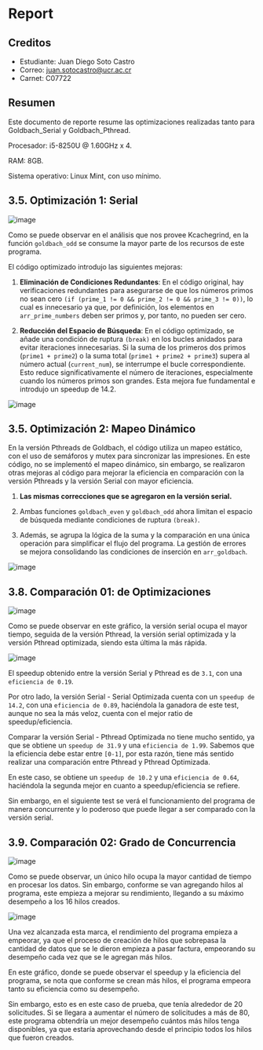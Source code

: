 # Report

## Creditos
- Estudiante: Juan Diego Soto Castro
- Correo: juan.sotocastro@ucr.ac.cr
- Carnet: C07722

## Resumen
Este documento de reporte resume las optimizaciones realizadas tanto para Goldbach_Serial y Goldbach_Pthread.

Procesador: i5-8250U @ 1.60GHz x 4.

RAM: 8GB.

Sistema operativo: Linux Mint, con uso mínimo.

## 3.5. Optimización 1: Serial
![image](./Profiling/Profiling_GoldbachSerial.png)

Como se puede observar en el análisis que nos provee Kcachegrind, en la función `goldbach_odd` se consume la mayor parte de los recursos de este programa.

El código optimizado introdujo las siguientes mejoras:

1. **Eliminación de Condiciones Redundantes**: En el código original, hay verificaciones redundantes para asegurarse de que los números primos no sean cero `(if (prime_1 != 0 && prime_2 != 0 && prime_3 != 0))`, lo cual es innecesario ya que, por definición, los elementos en `arr_prime_numbers` deben ser primos y, por tanto, no pueden ser cero.

2. **Reducción del Espacio de Búsqueda**: En el código optimizado, se añade una condición de ruptura `(break)` en los bucles anidados para evitar iteraciones innecesarias. Si la suma de los primeros dos primos (`prime1 + prime2`) o la suma total (`prime1 + prime2 + prime3`) supera al número actual (`current_num`), se interrumpe el bucle correspondiente. Esto reduce significativamente el número de iteraciones, especialmente cuando los números primos son grandes. Esta mejora fue fundamental e introdujo un speedup de 14.2.

![image](./Profiling/goldbach_serial_optimizado.png)

## 3.5. Optimización 2: Mapeo Dinámico
En la versión Pthreads de Goldbach, el código utiliza un mapeo estático, con el uso de semáforos y mutex para sincronizar las impresiones. En este código, no se implementó el mapeo dinámico, sin embargo, se realizaron otras mejoras al código para mejorar la eficiencia en comparación con la versión Pthreads y la versión Serial con mayor eficiencia.

1. **Las mismas correcciones que se agregaron en la versión serial.**

2. Ambas funciones `goldbach_even` y `goldbach_odd` ahora limitan el espacio de búsqueda mediante condiciones de ruptura `(break)`.

3. Además, se agrupa la lógica de la suma y la comparación en una única operación para simplificar el flujo del programa. La gestión de errores se mejora consolidando las condiciones de inserción en `arr_goldbach`.

![image](./Profiling/promedio_speedup_efficiency_pthread.png)

## 3.8. Comparación 01: de Optimizaciones

![image](./Profiling/comparacion_1.png)

Como se puede observar en este gráfico, la versión serial ocupa el mayor tiempo, seguida de la versión Pthread, la versión serial optimizada y la versión Pthread optimizada, siendo esta última la más rápida.

![image](./Profiling/comparacion_2.png)

El speedup obtenido entre la versión Serial y Pthread es de `3.1`, con una `eficiencia de 0.19`.

Por otro lado, la versión Serial - Serial Optimizada cuenta con un `speedup de 14.2`, con una `eficiencia de 0.89`, haciéndola la ganadora de este test, aunque no sea la más veloz, cuenta con el mejor ratio de speedup/eficiencia.

Comparar la versión Serial - Pthread Optimizada no tiene mucho sentido, ya que se obtiene un `speedup de 31.9` y una `eficiencia de 1.99`. Sabemos que la eficiencia debe estar entre `[0-1]`, por esta razón, tiene más sentido realizar una comparación entre Pthread y Pthread Optimizada.

En este caso, se obtiene un `speedup de 10.2` y una `eficiencia de 0.64`, haciéndola la segunda mejor en cuanto a speedup/eficiencia se refiere.

Sin embargo, en el siguiente test se verá el funcionamiento del programa de manera concurrente y lo poderoso que puede llegar a ser comparado con la versión serial.

## 3.9. Comparación 02: Grado de Concurrencia

![image](./Profiling/tiempo_hilos_concurrente.png)

Como se puede observar, un único hilo ocupa la mayor cantidad de tiempo en procesar los datos. Sin embargo, conforme se van agregando hilos al programa, este empieza a mejorar su rendimiento, llegando a su máximo desempeño a los 16 hilos creados.

![image](./Profiling/speedup_and_efficiency_concurrente.png)

Una vez alcanzada esta marca, el rendimiento del programa empieza a empeorar, ya que el proceso de creación de hilos que sobrepasa la cantidad de datos que se le dieron empieza a pasar factura, empeorando su desempeño cada vez que se le agregan más hilos.

En este gráfico, donde se puede observar el speedup y la eficiencia del programa, se nota que conforme se crean más hilos, el programa empeora tanto su eficiencia como su desempeño.

Sin embargo, esto es en este caso de prueba, que tenía alrededor de 20 solicitudes. Si se llegara a aumentar el número de solicitudes a más de 80, este programa obtendría un mejor desempeño cuántos más hilos tenga disponibles, ya que estaría aprovechando desde el principio todos los hilos que fueron creados.
